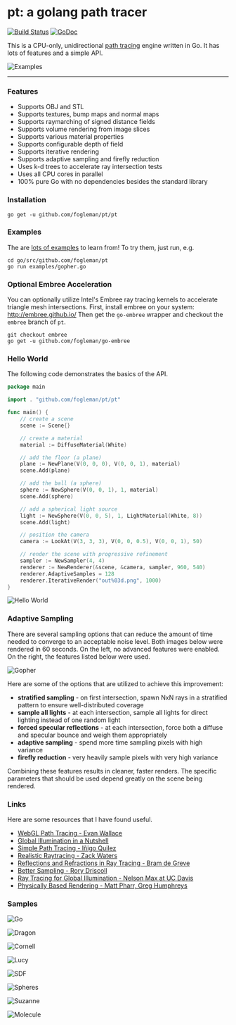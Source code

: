 # pt: a golang path tracer

[![Build Status](https://travis-ci.org/fogleman/pt.png?branch=master)](https://travis-ci.org/fogleman/pt) [![GoDoc](https://godoc.org/github.com/fogleman/pt/pt?status.svg)](https://godoc.org/github.com/fogleman/pt/pt)

This is a CPU-only, unidirectional [path tracing](http://en.wikipedia.org/wiki/Path_tracing) engine written in Go. It has lots of features and a simple API.

![Examples](http://i.imgur.com/BTaDLC3.png)

---

### Features

* Supports OBJ and STL
* Supports textures, bump maps and normal maps
* Supports raymarching of signed distance fields
* Supports volume rendering from image slices
* Supports various material properties
* Supports configurable depth of field
* Supports iterative rendering
* Supports adaptive sampling and firefly reduction
* Uses k-d trees to accelerate ray intersection tests
* Uses all CPU cores in parallel
* 100% pure Go with no dependencies besides the standard library

### Installation

    go get -u github.com/fogleman/pt/pt

### Examples

The are [lots of examples](https://github.com/fogleman/pt/tree/master/examples) to learn from! To try them, just run, e.g.

    cd go/src/github.com/fogleman/pt
    go run examples/gopher.go

### Optional Embree Acceleration

You can optionally utilize Intel's Embree ray tracing kernels to accelerate triangle mesh intersections. First, install embree on your system: http://embree.github.io/ Then get the `go-embree` wrapper and checkout the `embree` branch of `pt`.

    git checkout embree
    go get -u github.com/fogleman/go-embree

### Hello World

The following code demonstrates the basics of the API.

```go
package main

import . "github.com/fogleman/pt/pt"

func main() {
	// create a scene
	scene := Scene{}

	// create a material
	material := DiffuseMaterial(White)

	// add the floor (a plane)
	plane := NewPlane(V(0, 0, 0), V(0, 0, 1), material)
	scene.Add(plane)

	// add the ball (a sphere)
	sphere := NewSphere(V(0, 0, 1), 1, material)
	scene.Add(sphere)

	// add a spherical light source
	light := NewSphere(V(0, 0, 5), 1, LightMaterial(White, 8))
	scene.Add(light)

	// position the camera
	camera := LookAt(V(3, 3, 3), V(0, 0, 0.5), V(0, 0, 1), 50)

	// render the scene with progressive refinement
	sampler := NewSampler(4, 4)
	renderer := NewRenderer(&scene, &camera, sampler, 960, 540)
	renderer.AdaptiveSamples = 128
	renderer.IterativeRender("out%03d.png", 1000)
}
```

![Hello World](http://i.imgur.com/FyAmeMx.png)

### Adaptive Sampling

There are several sampling options that can reduce the amount of time needed to converge to an acceptable noise level. Both images below were rendered in 60 seconds. On the left, no advanced features were enabled. On the right, the features listed below were used.

![Gopher](http://i.imgur.com/nidccRU.png)

Here are some of the options that are utilized to achieve this improvement:

- **stratified sampling** - on first intersection, spawn NxN rays in a stratified pattern to ensure well-distributed coverage
- **sample all lights** - at each intersection, sample all lights for direct lighting instead of one random light
- **forced specular reflections** - at each intersection, force both a diffuse and specular bounce and weigh them appropriately
- **adaptive sampling** - spend more time sampling pixels with high variance
- **firefly reduction** - very heavily sample pixels with very high variance

Combining these features results in cleaner, faster renders. The specific parameters that should be used depend greatly on the scene being rendered.

### Links

Here are some resources that I have found useful.

* [WebGL Path Tracing - Evan Wallace](http://madebyevan.com/webgl-path-tracing/)
* [Global Illumination in a Nutshell](http://www.thepolygoners.com/tutorials/GIIntro/GIIntro.htm)
* [Simple Path Tracing - Iñigo Quilez](http://www.iquilezles.org/www/articles/simplepathtracing/simplepathtracing.htm)
* [Realistic Raytracing - Zack Waters](http://web.cs.wpi.edu/~emmanuel/courses/cs563/write_ups/zackw/realistic_raytracing.html)
* [Reflections and Refractions in Ray Tracing - Bram de Greve](http://graphics.stanford.edu/courses/cs148-10-summer/docs/2006--degreve--reflection_refraction.pdf)
* [Better Sampling - Rory Driscoll](http://www.rorydriscoll.com/2009/01/07/better-sampling/)
* [Ray Tracing for Global Illumination - Nelson Max at UC Davis](https://www.youtube.com/playlist?list=PLslgisHe5tBPckSYyKoU3jEA4bqiFmNBJ)
* [Physically Based Rendering - Matt Pharr, Greg Humphreys](http://www.amazon.com/Physically-Based-Rendering-Second-Edition/dp/0123750792)

### Samples

![Go](http://i.imgur.com/LMNUoaM.jpg)

![Dragon](https://www.michaelfogleman.com/static/gallery/out1000c.png)

![Cornell](https://www.michaelfogleman.com/static/gallery/853.png)

![Lucy](https://www.michaelfogleman.com/static/gallery/756b.png)

![SDF](https://www.michaelfogleman.com/static/gallery/470d.png)

![Spheres](https://www.michaelfogleman.com/static/gallery/dof.png)

![Suzanne](http://i.imgur.com/iw32US1.png)

![Molecule](https://www.michaelfogleman.com/static/gallery/600d.png)
